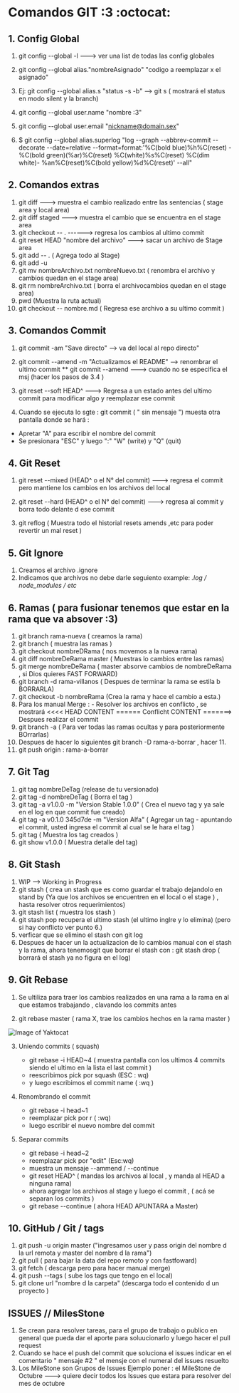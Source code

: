 # Comandos GIT :3 :octocat:

## 1. Config Global 

1. git config --global  -l    ---> ver una list de todas las config globales
2. git config --global  alias."nombreAsignado"  "codigo a reemplazar x el asignado"
3. Ej: git config --global alias.s "status -s -b" --> git s  ( mostrará el status en modo silent y la branch)
4. git config --global user.name  "nombre :3"
5. git config --global user.email  "nickname@domain.sex"

6. $ git config --global alias.superlog
"log --graph --abbrev-commit --decorate --date=relative --format=format:'%C(bold blue)%h%C(reset) - %C(bold green)(%ar)%C(reset) %C(white)%s%C(reset) %C(dim white)- %an%C(reset)%C(bold yellow)%d%C(reset)' --all"


## 2. Comandos extras

1. git diff --->  muestra el cambio realizado entre las sentencias ( stage area y local area)
1. git diff staged ---> muestra el cambio  que se encuentra en el stage area
2.  git checkout -- . ------> regresa los cambios al ultimo commit 
3. git reset HEAD "nombre del archivo" --->  sacar un archivo de Stage area
4. git add -- . ( Agrega todo al Stage)
5. git add -u
5. git mv nombreArchivo.txt  nombreNuevo.txt ( renombra el archivo y cambios quedan en el stage area)
6. git rm nombreArchivo.txt ( borra el archivocambios quedan en el stage area)
7. pwd (Muestra la ruta actual)
8. git checkout -- nombre.md ( Regresa ese archivo a su ultimo commit  )

## 3. Comandos Commit 

1. git commit -am "Save directo" --> va del local al repo directo" 
2. git commit --amend -m "Actualizamos el README" --> renombrar el ultimo commit
** git commit --amend ---> cuando no se especifica el msj (hacer los pasos de 3.4 )

3. git reset --soft HEAD^  ---> Regresa a un estado antes del ultimo commit para modificar algo y reemplazar ese commit
4. Cuando se ejecuta lo sgte : git commit ( " sin mensaje ") muesta otra pantalla donde se hará :
* Apretar "A" para escribir el nombre del commit
* Se presionara "ESC"  y luego  ":"  "W" (write) y "Q" (quit)

## 4. Git Reset 

1. git reset --mixed  (HEAD^ o el N° del commit)  ---> regresa el commit pero mantiene los cambios en los archivos del local

2. git reset --hard  (HEAD^ o el N° del commit)  ---> regresa al commit y borra todo delante d ese commit 

3. git reflog ( Muestra todo el historial resets amends ,etc para poder revertir un mal reset )

## 5. Git Ignore 

1. Creamos el archivo .ignore
2. Indicamos que archivos no debe darle seguiento example:  *.log / node_modules / etc*

## 6. Ramas ( para fusionar tenemos que estar en la rama que va absover :3)

1. git branch rama-nueva ( creamos la rama)
2. git branch  ( muestra las ramas )
3. git checkout nombreDRama ( nos movemos a la nueva rama)
4. git diff  nombreDeRama master ( Muestras lo cambios entre las ramas)
5. git merge nombreDeRama  ( master absorve cambios de nombreDeRama , si Dios quieres FAST FORWARD)
6. git branch -d rama-villanos ( Despues de terminar la rama se estila b BORRARLA)
7. git checkout -b nombreRama (Crea la rama y hace el cambio a esta.)
8. Para los manual Merge :
		- Resolver los archivos en conflicto  , se mostrará <<<< HEAD CONTENT ======  Conflicht CONTENT =======> Despues realizar el commit
9. git branch -a ( Para ver todas las ramas  ocultas y para posteriormente BOrrarlas)
10. Despues de hacer lo siguientes git branch -D rama-a-borrar , hacer 11.
11. git push origin : rama-a-borrar


## 7. Git Tag

1. git tag nombreDeTag (release de tu versionado)
2. git tag -d nombreDeTag  ( Borra el tag )
3. git tag -a v1.0.0 -m "Version Stable 1.0.0" ( Crea el nuevo tag y ya sale en el log en que commit fue creado)
4. git tag -a  v0.1.0 345d7de -m "Version Alfa" ( Agregar un tag -  apuntando el commit, usted ingresa el commit al cual se le hara el tag )
5. git tag ( Muestra los tag creados )
6. git show v1.0.0 ( Muestra detalle del tag)

## 8.  Git Stash

1. WIP  --> Working in Progress
2. git stash ( crea un stash que es como guardar el trabajo dejandolo en stand by (Ya que los archivos se encuentren en el local o el stage ) , hasta resolver otros requerimientos)
3. git stash list ( muestra los stash )
4. git stash pop recupera el ultimo stash (el ultimo inglre y lo elimina) (pero si hay conflicto ver  punto 6.)
5. verficar que se elimino el stash con git log
6. Despues de hacer un la actualizacion de lo cambios manual con el stash y la rama, ahora tenemosgit que borrar el stash con :
git stash drop ( borrará el stash ya no figura en el log)

## 9.  Git Rebase

1. Se ultiliza para traer los cambios realizados en una rama a la rama en al que estamos trabajando , clavando los commits antes 

2. git rebase master ( rama X, trae los cambios hechos en la rama master )

![Image of Yaktocat](http://i.imgur.com/aowdZq7.gif)

3. Uniendo commits ( squash)
	- git rebase -i HEAD~4 ( muestra pantalla con los ultimos 4 commits siendo el ultimo en la lista  el last commit )
	- reescribimos pick por squash (ESC : wq)
	- y luego escribimos el commit name ( :wq )

4. Renombrando el commit 
	- git rebase -i head~1
	-	reemplazar pick por r ( :wq)
	- luego escribir el nuevo nombre del commit

5. Separar commits 
	- git rebase -i head~2
	- reemplazar pick por "edit" (Esc:wq)
	- muestra un mensaje --ammend / --continue
	- git reset HEAD^ ( mandas los archivos al local , y manda al HEAD a ninguna rama)
	- ahora agregar los archivos  al stage y luego el commit , ( acá se separan los commits )
	- git rebase --continue  ( ahora HEAD APUNTARA a Master)

## 10. GitHub / Git  / tags 

1. git push  -u origin master ("ingresamos user y pass origin del nombre d la url remota y master del nombre d la rama")
2. git pull ( para bajar la data del repo remoto y con fastfoward)
3. git fetch ( descarga pero para hacer manual merge)
2. git push --tags ( sube los tags que tengo en el local)
3. git clone  url "nombre d la carpeta" (descarga todo el contenido d un proyecto )

## ISSUES // MilesStone

1. Se crean para resolver tareas, para el grupo de trabajo  o publico en general que pueda dar el aporte para soluucionarlo  y luego hacer el pull request 
2. Cuando se hace el push del commit que soluciona el issues indicar en el comentario " mensaje #2 "
el mensje con el numeral del  issues resuelto
3. Los MileStone son Grupos de  Issues  Ejemplo poner :
el MileStone de Octubre ---> quiere decir  todos los Issues que estara para resolver del mes de octubre 


